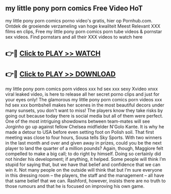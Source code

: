 ## my little pony porn comics Free Video HoT 

my little pony porn comics porno video's gratis, hier op Pornhub.com. Ontdek de groeiende verzameling van hoge kwaliteit Meest Relevant XXX films en clips,
Free my little pony porn comics porn tube videos & pornstar sex videos. Find pornstars and all their XXX videos to watch here


## 👉🔴 [Click to PLAY >> WATCH](http://us.freeplayer.one?title=my_little_pony_porn_comics&ref=16D)

## 👉🔴 [Click to PLAY >> DOWNLOAD](http://us.freeplayer.one?title=my_little_pony_porn_comics&ref=16D)


my little pony porn comics porn videos xxx hd sex xxx sexy Xvideo xnxx viral leaked video, is here to release all her secret porno clips and just for your eyes only! The glamorous my little pony porn comics porn videos xxx hd sex xxx bombshell makes her scenes in the most beautiful decors under many sunsets, you don't want to miss! The players know they take risks by going out because today there is social media but all of them were perfect. One of the most intriguing showdowns between team-mates will see Jorginho go up against fellow Chelsea midfielder N'Golo Kante. It is why he made a detour to USA before even setting foot on Polish soil. That first meeting was close to four hours, Sousa tells Sky Sports. With two winners in the last month and over and given away in prizes, could you be the next player to land the quarter of a million pounds? Again, though, Maggiore felt compelled to make a big call; to do right by himself. Doing so certainly did not hinder his development; if anything, it helped. Some people will think I’m stupid for saying that, but we have that belief and confidence that we can win it. Not many people on the outside will think that but I’m sure everyone in this dressing room – the players, the staff and the management – all have that same belief that we can. Rashford, however, insists there are no truth to those rumours and that he is focused on improving his own game.